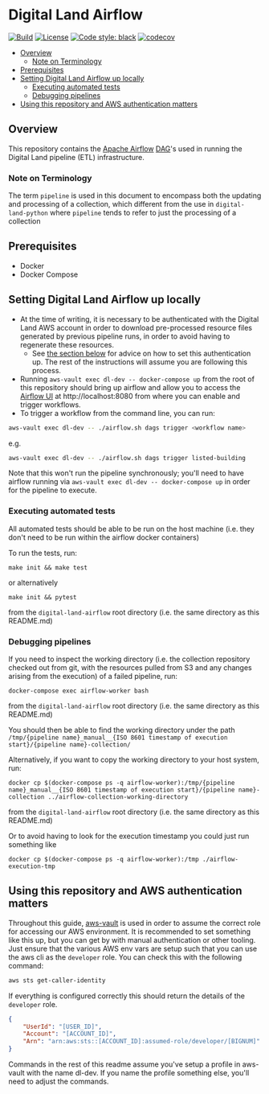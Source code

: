 # Digital Land Airflow

[![Build](https://github.com/digital-land/digital-land-airflow/workflows/Continuous%20Integration/badge.svg)](https://github.com/digital-land/digital-land-airflow/actions?query=workflow%3A%22Continuous+Integration%22)
[![License](https://img.shields.io/github/license/mashape/apistatus.svg)](https://github.com/digital-land/digital-land-airflow/blob/main/LICENSE)
[![Code style: black](https://img.shields.io/badge/code%20style-black-000000.svg)](https://black.readthedocs.io/en/stable/)
[![codecov](https://codecov.io/gh/digital-land/digital-land-airflow/branch/master/graph/badge.svg?token=HXKOXMILGB)](https://codecov.io/gh/digital-land/digital-land-airflow)

<!-- vim-markdown-toc Marked -->

* [Overview](#overview)
  * [Note on Terminology](#note-on-terminology)
* [Prerequisites](#prerequisites)
* [Setting Digital Land Airflow up locally](#setting-digital-land-airflow-up-locally)
  * [Executing automated tests](#executing-automated-tests)
  * [Debugging pipelines](#debugging-pipelines)
* [Using this repository and AWS authentication matters](#using-this-repository-and-aws-authentication-matters)

<!-- vim-markdown-toc -->

## Overview

This repository contains the [Apache Airflow](https://airflow.apache.org/) [DAG](https://airflow.apache.org/docs/apache-airflow/stable/concepts/dags.html)'s used in running the Digital Land pipeline (ETL) infrastructure.

### Note on Terminology

The term `pipeline` is used in this document to encompass both the updating and processing of a collection, which different from the use in `digital-land-python` where `pipeline` tends to refer to just the processing of a collection

## Prerequisites

* Docker
* Docker Compose

## Setting Digital Land Airflow up locally

* At the time of writing, it is necessary to be authenticated with the Digital Land AWS account in order to download pre-processed resource files generated by previous pipeline runs, in order to avoid having to regenerate these resources.
  * See [the section below](#using-this-repository-and-aws-authentication-matters) for advice on how to set this authentication up. The rest of the instructions will assume you are following this process.
* Running `aws-vault exec dl-dev -- docker-compose up` from the root of this repository should bring up airflow and allow you to access the [Airflow UI](https://airflow.apache.org/docs/apache-airflow/stable/ui.html) at http://localhost:8080 from where you can enable and trigger workflows.
* To trigger a workflow from the command line, you can run:

```sh
aws-vault exec dl-dev -- ./airflow.sh dags trigger <workflow name>
```

e.g.

```sh
aws-vault exec dl-dev -- ./airflow.sh dags trigger listed-building
```

Note that this won't run the pipeline synchronously; you'll need to have airflow running via `aws-vault exec dl-dev -- docker-compose up` in order for the pipeline to execute.

### Executing automated tests

All automated tests should be able to be run on the host machine (i.e. they don't need to be run within the airflow docker containers)

To run the tests, run:

```
make init && make test
```

or alternatively

```
make init && pytest
```

from the `digital-land-airflow` root directory (i.e. the same directory as this README.md)

### Debugging pipelines

If you need to inspect the working directory (i.e. the collection repository checked out from git, with the resources pulled from S3 and any changes arising from the execution) of a failed pipeline, run:

```
docker-compose exec airflow-worker bash
```

from the `digital-land-airflow` root directory (i.e. the same directory as this README.md)

You should then be able to find the working directory under the path `/tmp/{pipeline name}_manual__{ISO 8601 timestamp of execution start}/{pipeline name}-collection/`

Alternatively, if you want to copy the working directory to your host system, run:

```
docker cp $(docker-compose ps -q airflow-worker):/tmp/{pipeline name}_manual__{ISO 8601 timestamp of execution start}/{pipeline name}-collection ../airflow-collection-working-directory
```

from the `digital-land-airflow` root directory (i.e. the same directory as this README.md)

Or to avoid having to look for the execution timestamp you could just run something like

```
docker cp $(docker-compose ps -q airflow-worker):/tmp ./airflow-execution-tmp
```

## Using this repository and AWS authentication matters

Throughout this guide, [aws-vault](https://github.com/99designs/aws-vault) is used in order to assume the correct role for accessing our AWS environment.
It is recommended to set something like this up, but you can get by with manual authentication or other tooling. Just ensure that the
various AWS env vars are setup such that you can use the aws cli as the `developer` role. You can check this with the following command:

```bash
aws sts get-caller-identity
```

If everything is configured correctly this should return the details of the `developer` role.

```json
{
    "UserId": "[USER_ID]",
    "Account": "[ACCOUNT_ID]",
    "Arn": "arn:aws:sts::[ACCOUNT_ID]:assumed-role/developer/[BIGNUM]"
}
```

Commands in the rest of this readme assume you've setup a profile in aws-vault with the name dl-dev. If you name the profile something else, you'll need to adjust the commands.
